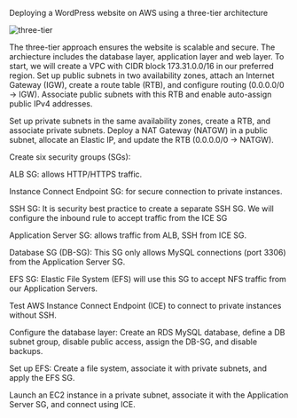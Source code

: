 Deploying a WordPress website on AWS using a three-tier architecture

![three-tier](https://github.com/user-attachments/assets/9c2d6919-7f2b-4a45-8fff-9bc4d19853e7)



The three-tier approach ensures the website is scalable and secure. The archiecture includes the database layer, application layer and web layer.
To start, we will create a VPC with CIDR block 173.31.0.0/16 in our preferred region.
Set up public subnets in two availability zones, attach an Internet Gateway (IGW), create a route table (RTB), and configure routing (0.0.0.0/0 → IGW). Associate public subnets with this RTB and enable auto-assign public IPv4 addresses.

Set up private subnets in the same availability zones, create a RTB, and associate private subnets. Deploy a NAT Gateway (NATGW) in a public subnet, allocate an Elastic IP, and update the RTB (0.0.0.0/0 → NATGW).

Create six security groups (SGs):

ALB SG: allows HTTP/HTTPS traffic.

Instance Connect Endpoint SG: for secure connection to private instances.

SSH SG: It is security best practice to create a separate SSH SG. We will configure the inbound rule to accept traffic from the ICE SG

Application Server SG: allows traffic from ALB, SSH from ICE SG.

Database SG (DB-SG): This SG only allows MySQL connections (port 3306) from the Application Server SG.

EFS SG: Elastic File System (EFS) will use this SG to accept NFS traffic from our Application Servers.

Test AWS Instance Connect Endpoint (ICE) to connect to private instances without SSH.

Configure the database layer: Create an RDS MySQL database, define a DB subnet group, disable public access, assign the DB-SG, and disable backups.

Set up EFS: Create a file system, associate it with private subnets, and apply the EFS SG.

Launch an EC2 instance in a private subnet, associate it with the Application Server SG, and connect using ICE.
